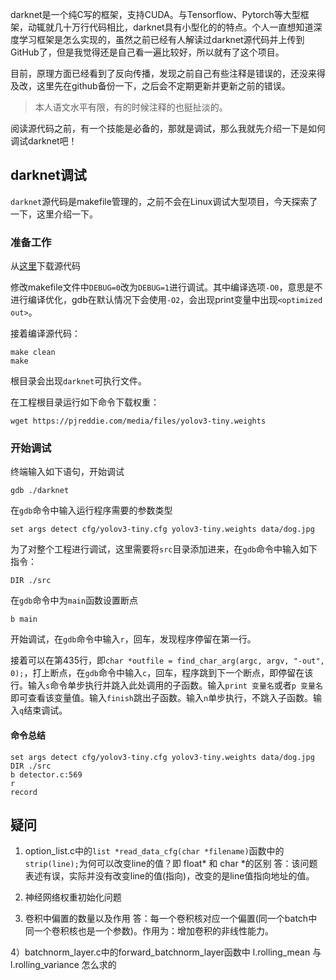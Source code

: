 darknet是一个纯C写的框架，支持CUDA。与Tensorflow、Pytorch等大型框架，动辄就几十万行代码相比，darknet具有小型化的的特点。个人一直想知道深度学习框架是怎么实现的，虽然之前已经有人解读过darknet源代码并上传到GitHub了，但是我觉得还是自己看一遍比较好，所以就有了这个项目。

目前，原理方面已经看到了反向传播，发现之前自己有些注释是错误的，还没来得及改，这里先在github备份一下，之后会不定期更新并更新之前的错误。

> 本人语文水平有限，有的时候注释的也挺扯淡的。

阅读源代码之前，有一个技能是必备的，那就是调试，那么我就先介绍一下是如何调试darknet吧！

## darknet调试
`darknet`源代码是makefile管理的，之前不会在Linux调试大型项目，今天探索了一下，这里介绍一下。

### 准备工作
从[这里](https://github.com/pjreddie/darknet)下载源代码

修改makefile文件中`DEBUG=0`改为`DEBUG=1`进行调试。其中编译选项`-O0`，意思是不进行编译优化，gdb在默认情况下会使用`-O2`，会出现print变量中出现`<optimized out>`。

接着编译源代码：
```
make clean
make
```

根目录会出现`darknet`可执行文件。

在工程根目录运行如下命令下载权重：
```
wget https://pjreddie.com/media/files/yolov3-tiny.weights
```

### 开始调试
终端输入如下语句，开始调试
```
gdb ./darknet
```

在`gdb`命令中输入运行程序需要的参数类型
```
set args detect cfg/yolov3-tiny.cfg yolov3-tiny.weights data/dog.jpg
```

为了对整个工程进行调试，这里需要将`src`目录添加进来，在`gdb`命令中输入如下指令：
```
DIR ./src
```

在`gdb`命令中为`main`函数设置断点
```
b main
```

开始调试，在`gdb`命令中输入`r`，回车，发现程序停留在第一行。

接着可以在第435行，即`char *outfile = find_char_arg(argc, argv, "-out", 0);`，打上断点，在`gdb`命令中输入`c`，回车，程序跳到下一个断点，即停留在该行。输入`s`命令单步执行并跳入此处调用的子函数。输入`print 变量名`或者`p 变量名`即可查看该变量值。输入`finish`跳出子函数。输入`n`单步执行，不跳入子函数。输入`q`结束调试。


#### 命令总结
```
set args detect cfg/yolov3-tiny.cfg yolov3-tiny.weights data/dog.jpg
DIR ./src
b detector.c:569
r
record
```

## 疑问
1) option_list.c中的`list *read_data_cfg(char *filename)`函数中的`strip(line);`为何可以改变line的值？即 float* 和 char *的区别
答：该问题表述有误，实际并没有改变line的值(指向)，改变的是line值指向地址的值。

2) 神经网络权重初始化问题

3) 卷积中偏置的数量以及作用
答：每一个卷积核对应一个偏置(同一个batch中同一个卷积核也是一个参数)。作用为：增加卷积的非线性能力。

4）batchnorm_layer.c中的forward_batchnorm_layer函数中 l.rolling_mean 与 l.rolling_variance 怎么求的